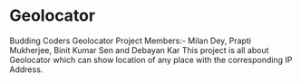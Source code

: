 # Geolocator
Budding Coders Geolocator Project
Members:- Milan Dey, Prapti Mukherjee, Binit Kumar Sen and Debayan Kar 
This project is all about Geolocator which can show location of any place with the corresponding IP Address.
